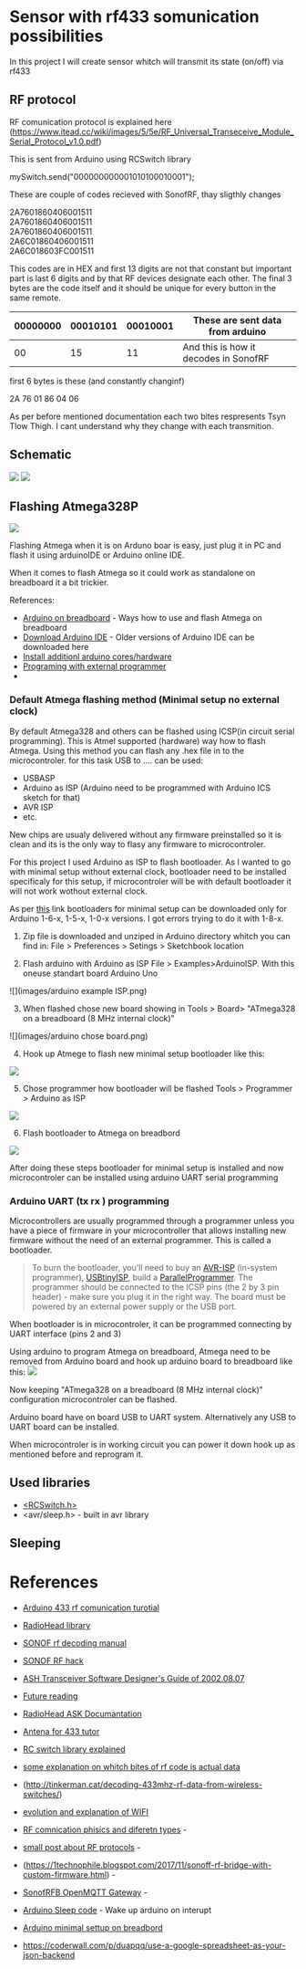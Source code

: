 # Sensor with rf433 somunication possibilities

In  this project I will create sensor whitch will transmit its state (on/off) via rf433

## RF protocol

RF comunication protocol is explained here (https://www.itead.cc/wiki/images/5/5e/RF_Universal_Transeceive_Module_Serial_Protocol_v1.0.pdf)

This is sent from Arduino using RCSwitch library		
		
mySwitch.send("000000000001010100010001");		
		
These are couple of codes recieved with SonofRF, thay sligthly changes		
		
2A7601860406001511		
2A7601860406001511		
2A7601860406001511		
2A6C01860406001511		
2A6C018603FC001511		
		
This codes are in HEX and first 13 digits are not that constant but important part is last 6 digits and by that RF devices designate each other. The final 3 bytes are the code itself and it should be unique for every button in the same remote.		

| 00000000 | 00010101 | 00010001 | These are sent data from arduino      |
| -------- | -------- | -------- | ------------------------------------- |
| 00       | 15       | 11       | And this is how it decodes in SonofRF |

first 6 bytes is these (and constantly changinf)

2A  76  01  86  04  06

As per before mentioned documentation each two bites respresents Tsyn Tlow Thigh. I cant understand why they change with each transmition.

## Schematic

![](Schematics.PNG)
![](C:\Users\zirnis\Desktop\20190323_194849.jpg)

## Flashing Atmega328P

![](images/atmega.PNG)

Flashing Atmega when it is on Arduno boar is easy, just plug it in PC and flash it using arduinoIDE or Arduino online IDE.

When it comes to flash Atmega so it could work as standalone on breadboard it a bit trickier. 

References:
* [Arduino on breadboard](https://www.arduino.cc/en/Tutorial/ArduinoToBreadboard) - Ways how to use and flash Atmega on breadboard
* [Download Arduino IDE](https://www.arduino.cc/en/Main/OldSoftwareReleases#previous) - Older versions of Arduino IDE can be downloaded here
* [Install additionl arduino cores/hardware](https://www.arduino.cc/en/guide/cores)
* [Programing with external programmer](https://www.arduino.cc/en/Hacking/Programmer)
* []()

### Default Atmega flashing method (Minimal setup no external clock)
By default Atmega328 and others can be flashed using ICSP(in circuit serial programming). This is Atmel supported (hardware) way how to flash Atmega. Using this method you can flash any .hex file in to the microcontroler. for this task USB to .... can be used:
* USBASP
* Arduino as ISP (Arduino need to be programmed with Arduino ICS sketch for that)
* AVR ISP
* etc.

New chips are usualy delivered without any firmware preinstalled so it is clean and its is the only way to flasy any firmware to microcontroler.

For this project I used Arduino as ISP to flash bootloader. As I wanted to go with minimal setup without external clock, bootloader need to be installed specificaly for this setup, if microcontroler will be with default bootloader it will not work wothout external clock.

As per [this](https://www.arduino.cc/en/Tutorial/ArduinoToBreadboard) link bootloaders for minimal setup can be downloaded only for Arduino 1-6-x, 1-5-x, 1-0-x versions. I got errors trying to do it with 1-8-x. 

1. Zip file is downloaded and unziped in Arduino directory whitch you can find in:
    File > Preferences > Setings > Sketchbook location

2. Flash arduino with Arduino as ISP File > Examples>ArduinoISP. With this oneuse standart board Arduino Uno

![](images/arduino example ISP.png)

3. When flashed chose new board showing in Tools > Board> "ATmega328 on a breadboard (8 MHz internal clock)"

![](images/arduino chose board.png)

4. Hook up Atmege to flash new minimal setup bootloader like this:

![](images/SimpleBreadboardAVR.png)

5. Chose programmer how bootloader will be flashed Tools > Programmer > Arduino as ISP

![](images/bootloader-board.png)

6. Flash bootloader to Atmega on breadbord

![](images/bootloader-flash.png)

After doing these steps bootloader for minimal setup is installed and now microcontroler can be installed using arduino UART serial programming

### Arduino UART (tx rx ) programming

Microcontrollers are usually programmed through a programmer unless you have a piece of firmware in your microcontroller that allows installing new firmware without the need of an external programmer. This is called a bootloader.

> To burn the bootloader, you'll need to buy an [AVR-ISP](http://www.atmel.com/dyn/products/tools_card.asp?tool_id=2726) (in-system programmer), [USBtinyISP](http://www.ladyada.net/make/usbtinyisp/), build a [ParallelProgrammer](https://www.arduino.cc/en/Hacking/ParallelProgrammer). The programmer should be connected to the ICSP pins (the 2 by 3 pin header) - make sure you plug it in the right way. The board must be powered by an external power supply or the USB port.

When bootloader is in microcontroler, it can be programmed connecting by UART interface (pins 2 and 3)

Using arduino to program Atmega on breadboard, Atmega need to be removed from Arduino board and hook up arduino board to breadboard like this:
![](images/ArduinoUSBSerialSimple.png)

Now keeping "ATmega328 on a breadboard (8 MHz internal clock)" configuration microcontroler can be flashed.

Arduino board have on board USB to UART system. Alternatively any USB to UART board can be installed.

When microcontroler is in working circuit you can power it down hook up as mentioned before and reprogram it.

## Used libraries

* [<RCSwitch.h>](https://www.arduinolibraries.info/libraries/rc-switch)
* <avr/sleep.h> - built in avr library

## Sleeping

# References

* [Arduino 433 rf comunication turotial](https://dronebotworkshop.com/433mhz-rf-modules-arduino/)
* [RadioHead library](http://www.airspayce.com/mikem/arduino/RadioHead/)
* [SONOF rf decoding manual](https://www.itead.cc/wiki/images/5/5e/RF_Universal_Transeceive_Module_Serial_Protocol_v1.0.pdf)
* [SONOF RF hack ](http://tinkerman.cat/hacking-sonoff-rf-bridge-433/#lightbox-gallery-p5nMuj1w/12/)
* [ASH Transceiver Software Designer's Guide of 2002.08.07](https://wireless.murata.com/media/products/apnotes/tr_swg05.pdf?ref=rfm.com)
* [Future reading](http://web.engr.oregonstate.edu/~moon/research/files/cas2_mar_07_dpll.pdf) 
* [RadioHead ASK Documantation](https://www.airspayce.com/mikem/arduino/RadioHead/classRH__ASK.html#ad8fe587d5651b972ffe1b35b701305b8)
*  [Antena for 433 tutor](http://forum.elektor.com/download/file.php?id=2428034&sid=e5435be69d352a5ba6e669d3b676cd25)
* [RC switch library explained](https://github.com/sui77/rc-switch/wiki/HowTo_OperateLowCostOutlets) 
* [some explanation on whitch bites of rf code is actual data](https://github.com/xoseperez/espurna/issues/271)
* (http://tinkerman.cat/decoding-433mhz-rf-data-from-wireless-switches/)
* [evolution and explanation of WIFI](https://www.steute.de/fileadmin/Downloads/wireless/Kataloge/Wireless_book.pdf) 
* [RF comnication phisics and diferetn types](http://www.ti.com/lit/ml/slap127/slap127.pdf) - 
* [small post about RF protocols](http://tech.jolowe.se/home-automation-rf-protocols/) - 
* (https://1technophile.blogspot.com/2017/11/sonoff-rf-bridge-with-custom-firmware.html) - 
* [SonofRFB OpenMQTT Gateway](https://github.com/1technophile/OpenMQTTGateway/wiki/Sonoff-RFB) -
* [Arduino Sleep code](https://playground.arduino.cc/Learning/ArduinoSleepCode/) - Wake up arduino on interupt
* [Arduino minimal settup on breadbord](https://www.arduino.cc/en/Tutorial/ArduinoToBreadboard)

* https://coderwall.com/p/duapqq/use-a-google-spreadsheet-as-your-json-backend
